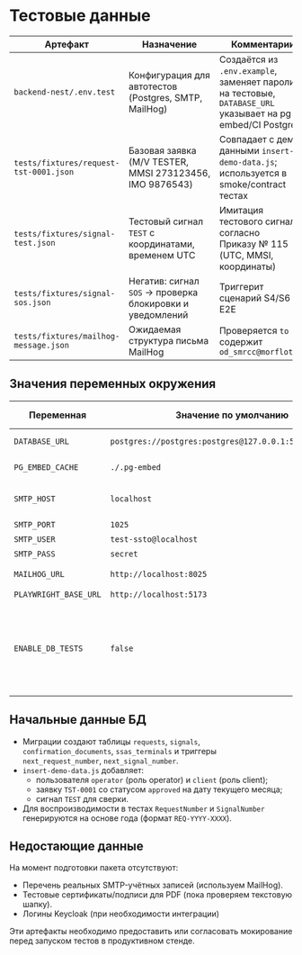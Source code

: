 # Тестовые данные

| Артефакт | Назначение | Комментарии |
|----------|------------|-------------|
| `backend-nest/.env.test` | Конфигурация для автотестов (Postgres, SMTP, MailHog) | Создаётся из `.env.example`, заменяет пароли на тестовые, `DATABASE_URL` указывает на pg-embed/CI Postgres |
| `tests/fixtures/request-tst-0001.json` | Базовая заявка (M/V TESTER, MMSI 273123456, IMO 9876543) | Совпадает с демо-данными `insert-demo-data.js`; используется в smoke/contract тестах |
| `tests/fixtures/signal-test.json` | Тестовый сигнал `TEST` с координатами, временем UTC | Имитация тестового сигнала согласно Приказу № 115 (UTC, MMSI, координаты) |
| `tests/fixtures/signal-sos.json` | Негатив: сигнал `SOS` → проверка блокировки и уведомлений | Триггерит сценарий S4/S6 в E2E |
| `tests/fixtures/mailhog-message.json` | Ожидаемая структура письма MailHog | Проверяется `to` содержит `od_smrcc@morflot.ru` |

## Значения переменных окружения

| Переменная | Значение по умолчанию | Где используется |
|------------|----------------------|------------------|
| `DATABASE_URL` | `postgres://postgres:postgres@127.0.0.1:5433/ssto_test` | Контрактные тесты, smoke |
| `PG_EMBED_CACHE` | `./.pg-embed` | Кэш бинарей pg-embed |
| `SMTP_HOST` | `localhost` | Docker Compose MailHog |
| `SMTP_PORT` | `1025` | Smoke/contract |
| `SMTP_USER` | `test-ssto@localhost` | EmailService |
| `SMTP_PASS` | `secret` | EmailService |
| `MAILHOG_URL` | `http://localhost:8025` | smoke.sh, Playwright |
| `PLAYWRIGHT_BASE_URL` | `http://localhost:5173` | E2E |
| `ENABLE_DB_TESTS` | `false` | Установите `true` для запуска контрактных тестов (требуется Postgres/pg-embed) |

## Начальные данные БД

- Миграции создают таблицы `requests`, `signals`, `confirmation_documents`, `ssas_terminals` и триггеры `next_request_number`, `next_signal_number`.
- `insert-demo-data.js` добавляет:
  - пользователя `operator` (роль operator) и `client` (роль client);
  - заявку `TST-0001` со статусом `approved` на дату текущего месяца;
  - сигнал `TEST` для сверки.
- Для воспроизводимости в тестах `RequestNumber` и `SignalNumber` генерируются на основе года (формат `REQ-YYYY-XXXX`).

## Недостающие данные

На момент подготовки пакета отсутствуют:
- Перечень реальных SMTP-учётных записей (используем MailHog).
- Тестовые сертификаты/подписи для PDF (пока проверяем текстовую шапку).
- Логины Keycloak (при необходимости интеграции)

Эти артефакты необходимо предоставить или согласовать мокирование перед запуском тестов в продуктивном стенде.
